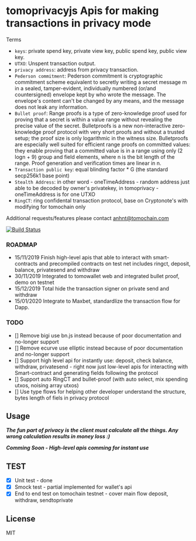 tomoprivacyjs
Apis for making transactions in privacy mode
=======
Terms
- `keys`: private spend key, private view key, public spend key, public view key.
- `UTXO`: Unspent transaction output.
- `privacy address`: address from privacy transaction. 
- `Pederson commitment`: Pederson commitment is cryptographic commitment scheme equivalent to secretly writing a secret message m in a sealed, tamper-evident, individually numbered (or/and countersigned) envelope kept by who wrote the message. The envelope's content can't be changed by any means, and the message does not leak any information.
- `Bullet proof`: Range proofs is a type of zero-knowledge proof used for proving that a secret is within a value range without revealing the precise value of the secret. Bulletproofs is a new non-interactive zero-knowledge proof protocol with very short proofs and without a trusted setup; the proof size is only logarithmic in the witness size. Bulletproofs are especially well suited for efficient range proofs on committed values: they enable proving that a committed value is in a range using only (2 logn + 9) group and field elements, where n is the bit length of the range. Proof generation and verification times are linear in n.
- `Transaction public key`: equal blinding factor * G (the standard secp256k1 base point)
- `Stealth Address`: in other word - oneTimeAddress - random address just able to be decoded by owner's privatekey, in tomoprivacy - oneTimeAddress is for one UTXO
- `RingCT`: ring confidental transaction protocol, base on Cryptonote's with modifying for tomochain only

Additional requests/features please contact anhnt@tomochain.com

[![Build Status](https://travis-ci.org/tomochain/privacyjs.svg?branch=master)](https://travis-ci.org/tomochain/privacyjs)
### ROADMAP
- 15/11/2019 Finish high-level apis that able to interact with smart-contracts and precompiled contracts on test net includes ringct, deposit, balance, privatesend and withdraw
- 30/11/2019 Integrated to tomowallet web and integrated bullet proof, demo on testnet
- 15/12/2019 Total hide the transaction signer on private send and withdraw
- 15/01/2020 Integrate to Maxbet, standardlize the transaction flow for Dapp.

### TODO
- [] Remove bigi use bn.js instead because of poor documentation and no-longer support
- [] Remove ecurve use elliptic instead because of poor documentation and no-longer support
- [] Support high level api for instantly use: deposit, check balance, withdraw, privatesend - right now just low-level apis for interacting with Smart-contract and generating fields following  the protocol
- [] Support auto RingCT and bullet-proof (with auto select, mix spending utxos, noising array utxos)
- [] Use type flows for helping other developer understand the structure, bytes length of fiels in privacy protocol

Usage
-----

***The fun part of privacy is the client must calculate all the things. Any wrong calculation results in money loss :)***

***Comming Soon - High-level apis comming for instant use***

TEST
---
- [x] Unit test - done
- [x] Smock test - partial implemented for wallet's api
- [x] End to end test on tomochain testnet - cover main flow deposit, withdraw, sendtoprivate

License
-------

MIT
